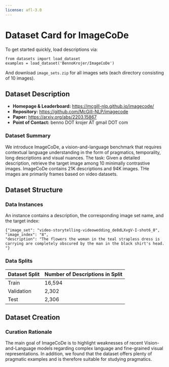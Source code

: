 ```yaml
---
license: afl-3.0
---
```


# Dataset Card for ImageCoDe

To get started quickly, load descriptions via:
```
from datasets import load_dataset
examples = load_dataset('BennoKrojer/ImageCoDe')
```
And download `image_sets.zip` for all images sets (each directory consisting of 10 images).

## Dataset Description

- **Homepage & Leaderboard:** https://mcgill-nlp.github.io/imagecode/
- **Repository:** https://github.com/McGill-NLP/imagecode
- **Paper:** https://arxiv.org/abs/2203.15867
- **Point of Contact:** benno DOT krojer ÄT gmail DOT com

### Dataset Summary

We introduce ImageCoDe, a vision-and-language benchmark that requires contextual language understanding in the form of pragmatics, temporality, long descriptions and visual nuances. The task: Given a detailed description, retrieve the target image among 10 minimally contrastive images. ImageCoDe contains 21K descriptions and 94K images. THe images are primarily frames based on video datasets.

## Dataset Structure

### Data Instances

An instance contains a description, the corresponding image set name, and the target index:
```
{"image_set": "video-storytelling-videowedding_de8dLXvgV-I-shot6_0",
"image_index": "8",
"description": "The flowers the woman in the teal strapless dress is carrying are completely obscured by the man in the black shirt's head. "}
```
### Data Splits

| Dataset Split | Number of Descriptions in Split |
| ------------- |----------------------------- |
| Train         | 16,594                       |
| Validation    | 2,302                        |
| Test          | 2,306                        |

## Dataset Creation

### Curation Rationale

The main goal of ImageCoDe is to highlight weaknesses of recent Vision-and-Language models regarding complex language and fine-grained visual representations. In addition, we found that the dataset offers plenty of pragmatic examples and is therefore suitable for studying pragmatics.